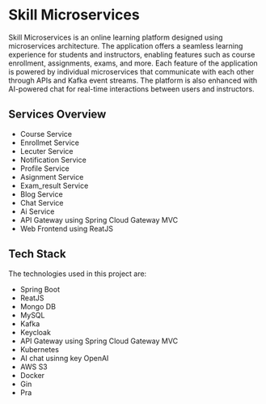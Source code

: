 # Skill Microservices
Skill Microservices is an online learning platform designed using microservices architecture. The application offers a seamless learning experience for students and instructors, enabling features such as course enrollment, assignments, exams, and more. Each feature of the application is powered by individual microservices that communicate with each other through APIs and Kafka event streams. The platform is also enhanced with AI-powered chat for real-time interactions between users and instructors.

## Services Overview
- Course Service
- Enrollmet Service 
- Lecuter Service
- Notification Service
- Profile Service
- Asignment Service
- Exam_result  Service
- Blog Service
- Chat Service
- Ai Service
- API Gateway using Spring Cloud Gateway MVC
- Web Frontend using ReatJS

## Tech Stack
The technologies used in this project are:
- Spring Boot
- ReatJS
- Mongo DB
- MySQL
- Kafka
- Keycloak
- API Gateway using Spring Cloud Gateway MVC
- Kubernetes
- AI chat usinng key OpenAI
- AWS S3
- Docker
- Gin
- Pra
